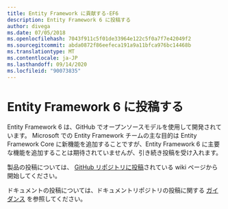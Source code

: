 ```yaml
---
title: Entity Framework に貢献する-EF6
description: Entity Framework 6 に投稿する
author: divega
ms.date: 07/05/2018
ms.openlocfilehash: 7043f911c5f01de33964e122c5f0a7f7e42049f2
ms.sourcegitcommit: abda0872f86eefeca191a9a11bfca976bc14468b
ms.translationtype: MT
ms.contentlocale: ja-JP
ms.lasthandoff: 09/14/2020
ms.locfileid: "90073835"
---
```

# <a name="contribute-to-entity-framework-6"></a>Entity Framework 6 に投稿する
Entity Framework 6 は、GitHub でオープンソースモデルを使用して開発されています。 Microsoft での Entity Framework チームの主な目的は Entity Framework Core に新機能を追加することですが、Entity Framework 6 に主要な機能を追加することは期待されていませんが、引き続き投稿を受け入れます。

製品の投稿については、 [GitHub リポジトリに投稿](https://github.com/aspnet/EntityFramework6/wiki/Contributing)されている wiki ページから開始してください。

ドキュメントの投稿については、ドキュメントリポジトリの投稿に関する [ガイダンス](https://github.com/dotnet/EntityFramework.Docs/blob/master/CONTRIBUTING.md) を参照してください。
